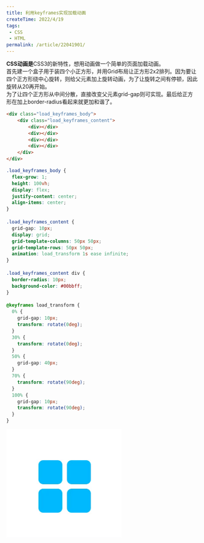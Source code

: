 ```yaml
---
title: 利用keyframes实现加载动画
createTime: 2022/4/19
tags:
 - CSS
 - HTML
permalink: /article/22041901/
---
```


**CSS动画是**CSS3的新特性，想用动画做一个简单的页面加载动画。<!-- more -->  
首先建一个盒子用于装四个小正方形，并用Grid布局让正方形2x2排列。因为要让四个正方形绕中心旋转，则给父元素加上旋转动画，为了让旋转之间有停顿，因此旋转从20再开始。  
为了让四个正方形从中间分散，直接改变父元素<span class="markdown-text-background-color">grid-gap</span>则可实现。最后给正方形在加上<span class="markdown-text-background-color">border-radius</span>看起来就更加和谐了。
```html
<div class="load_keyframes_body">
    <div class="load_keyframes_content">
        <div></div>
        <div></div>
        <div></div>
        <div></div>
    </div>
</div>
```
```css
.load_keyframes_body {
  flex-grow: 1;
  height: 100vh;
  display: flex;
  justify-content: center;
  align-items: center;
}

.load_keyframes_content {
  grid-gap: 10px;
  display: grid;
  grid-template-columns: 50px 50px;
  grid-template-rows: 50px 50px;
  animation: load_transform 1s ease infinite;
}

.load_keyframes_content div {
  border-radius: 10px;
  background-color: #00bbff;
}

@keyframes load_transform {
  0% {
    grid-gap: 10px;
    transform: rotate(0deg);
  }
  30% {
    transform: rotate(0deg);
  }
  50% {
    grid-gap: 40px;
  }
  70% {
    transform: rotate(90deg);
  }
  100% {
    grid-gap: 10px;
    transform: rotate(90deg);
  }
}
```
![img.png](../assets/22041901_01.gif)

